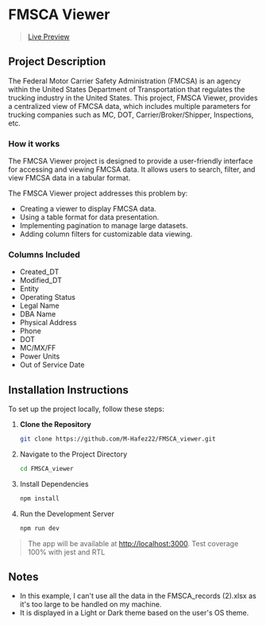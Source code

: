 # FMSCA Viewer

> [Live Preview](https://m-hafez22.github.io/fmsca-viewer/)

## Project Description

The Federal Motor Carrier Safety Administration (FMCSA) is an agency within the United States Department of Transportation that regulates the trucking industry in the United States. This project, FMSCA Viewer, provides a centralized view of FMCSA data, which includes multiple parameters for trucking companies such as MC, DOT, Carrier/Broker/Shipper, Inspections, etc.

### How it works

The FMCSA Viewer project is designed to provide a user-friendly interface for accessing and viewing FMCSA data. It allows users to search, filter, and view FMCSA data in a tabular format.

The FMSCA Viewer project addresses this problem by:

- Creating a viewer to display FMCSA data.
- Using a table format for data presentation.
- Implementing pagination to manage large datasets.
- Adding column filters for customizable data viewing.

### Columns Included

- Created_DT
- Modified_DT
- Entity
- Operating Status
- Legal Name
- DBA Name
- Physical Address
- Phone
- DOT
- MC/MX/FF
- Power Units
- Out of Service Date

## Installation Instructions

To set up the project locally, follow these steps:

1. **Clone the Repository**

    ```bash
    git clone https://github.com/M-Hafez22/FMSCA_viewer.git
    ```

2. Navigate to the Project Directory

    ```bash
    cd FMSCA_viewer
    ```

3. Install Dependencies

    ```bash
    npm install
    ```

4. Run the Development Server

    ```bash
    npm run dev
    ```

> The app will be available at <http://localhost:3000>.
> Test coverage 100% with jest and RTL

## Notes

- In this example, I can't use all the data in the FMSCA_records (2).xlsx as it's too large to be handled on my machine.
- It is displayed in a Light or Dark theme based on the user's OS theme.
